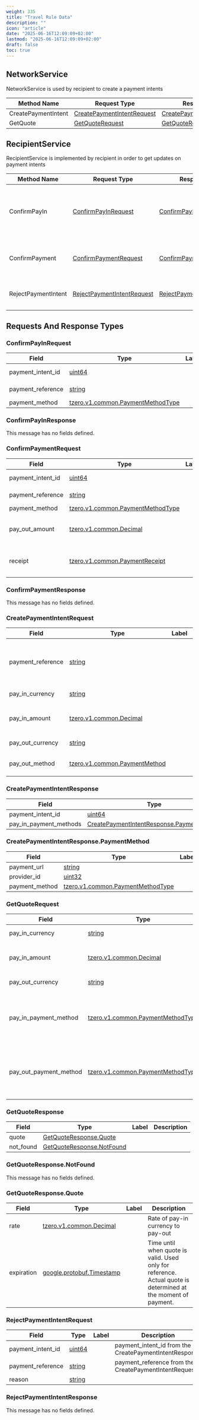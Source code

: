 ```yaml
---
weight: 335
title: "Travel Rule Data"
description: ""
icon: "article"
date: "2025-06-16T12:09:09+02:00"
lastmod: "2025-06-16T12:09:09+02:00"
draft: false
toc: true
---
```




<a name="tzero-v1-payment_intent-recipient-NetworkService"></a>

## NetworkService
NetworkService is used by recipient to create a payment intents

| Method Name | Request Type | Response Type | Description |
| ----------- | ------------ | ------------- | ------------|
| CreatePaymentIntent | [CreatePaymentIntentRequest](#tzero-v1-payment_intent-recipient-CreatePaymentIntentRequest) | [CreatePaymentIntentResponse](#tzero-v1-payment_intent-recipient-CreatePaymentIntentResponse) |  |
| GetQuote | [GetQuoteRequest](#tzero-v1-payment_intent-recipient-GetQuoteRequest) | [GetQuoteResponse](#tzero-v1-payment_intent-recipient-GetQuoteResponse) |  |


<a name="tzero-v1-payment_intent-recipient-RecipientService"></a>

## RecipientService
RecipientService is implemented by recipient in order to get updates on payment intents

| Method Name | Request Type | Response Type | Description |
| ----------- | ------------ | ------------- | ------------|
| ConfirmPayIn | [ConfirmPayInRequest](#tzero-v1-payment_intent-recipient-ConfirmPayInRequest) | [ConfirmPayInResponse](#tzero-v1-payment_intent-recipient-ConfirmPayInResponse) | notifies recipient that pay-in providers received payment from payer |
| ConfirmPayment | [ConfirmPaymentRequest](#tzero-v1-payment_intent-recipient-ConfirmPaymentRequest) | [ConfirmPaymentResponse](#tzero-v1-payment_intent-recipient-ConfirmPaymentResponse) | notifies recipient about successful payment |
| RejectPaymentIntent | [RejectPaymentIntentRequest](#tzero-v1-payment_intent-recipient-RejectPaymentIntentRequest) | [RejectPaymentIntentResponse](#tzero-v1-payment_intent-recipient-RejectPaymentIntentResponse) | notifies recipient about failed payment |

 <!-- end services -->


##  Requests And Response Types


<a name="tzero-v1-payment_intent-recipient-ConfirmPayInRequest"></a>

### ConfirmPayInRequest



| Field | Type | Label | Description |
| ----- | ---- | ----- | ----------- |
| payment_intent_id | [uint64](#uint64) |  | payment_intent_id from the CreatePaymentIntentResponse |
| payment_reference | [string](#string) |  | payment_reference from the CreatePaymentIntentRequest |
| payment_method | [tzero.v1.common.PaymentMethodType](#tzero-v1-common-PaymentMethodType) |  | pay-in payment method |







<a name="tzero-v1-payment_intent-recipient-ConfirmPayInResponse"></a>

### ConfirmPayInResponse



This message has no fields defined.






<a name="tzero-v1-payment_intent-recipient-ConfirmPaymentRequest"></a>

### ConfirmPaymentRequest



| Field | Type | Label | Description |
| ----- | ---- | ----- | ----------- |
| payment_intent_id | [uint64](#uint64) |  | payment_intent_id from the CreatePaymentIntentResponse |
| payment_reference | [string](#string) |  | payment_reference from the CreatePaymentIntentRequest |
| payment_method | [tzero.v1.common.PaymentMethodType](#tzero-v1-common-PaymentMethodType) |  | pay-in payment method |
| pay_out_amount | [tzero.v1.common.Decimal](#tzero-v1-common-Decimal) |  | amount which will be paid out denominated in pay_out_currency of the payment intent |
| receipt | [tzero.v1.common.PaymentReceipt](#tzero-v1-common-PaymentReceipt) |  | Payment receipt might contain metadata about payment recognizable by pay-in provider. |







<a name="tzero-v1-payment_intent-recipient-ConfirmPaymentResponse"></a>

### ConfirmPaymentResponse



This message has no fields defined.






<a name="tzero-v1-payment_intent-recipient-CreatePaymentIntentRequest"></a>

### CreatePaymentIntentRequest



| Field | Type | Label | Description |
| ----- | ---- | ----- | ----------- |
| payment_reference | [string](#string) |  | Idempotency Key payment reference to identify payment by client. |
| pay_in_currency | [string](#string) |  | Pay-in currency |
| pay_in_amount | [tzero.v1.common.Decimal](#tzero-v1-common-Decimal) |  | Amount denominated in the pay-in currency |
| pay_out_currency | [string](#string) |  | Payout currency |
| pay_out_method | [tzero.v1.common.PaymentMethod](#tzero-v1-common-PaymentMethod) |  | Payout payment method |







<a name="tzero-v1-payment_intent-recipient-CreatePaymentIntentResponse"></a>

### CreatePaymentIntentResponse



| Field | Type | Label | Description |
| ----- | ---- | ----- | ----------- |
| payment_intent_id | [uint64](#uint64) |  |  |
| pay_in_payment_methods | [CreatePaymentIntentResponse.PaymentMethod](#tzero-v1-payment_intent-recipient-CreatePaymentIntentResponse-PaymentMethod) | repeated |  |







<a name="tzero-v1-payment_intent-recipient-CreatePaymentIntentResponse-PaymentMethod"></a>

### CreatePaymentIntentResponse.PaymentMethod



| Field | Type | Label | Description |
| ----- | ---- | ----- | ----------- |
| payment_url | [string](#string) |  |  |
| provider_id | [uint32](#uint32) |  |  |
| payment_method | [tzero.v1.common.PaymentMethodType](#tzero-v1-common-PaymentMethodType) |  |  |







<a name="tzero-v1-payment_intent-recipient-GetQuoteRequest"></a>

### GetQuoteRequest



| Field | Type | Label | Description |
| ----- | ---- | ----- | ----------- |
| pay_in_currency | [string](#string) |  | Pay-in currency |
| pay_in_amount | [tzero.v1.common.Decimal](#tzero-v1-common-Decimal) |  | Amount denominated in the pay-in currency |
| pay_out_currency | [string](#string) |  | Payout currency |
| pay_in_payment_method | [tzero.v1.common.PaymentMethodType](#tzero-v1-common-PaymentMethodType) |  | payment method to use for the pay-in, e.g. bank transfer, card, etc. |
| pay_out_payment_method | [tzero.v1.common.PaymentMethodType](#tzero-v1-common-PaymentMethodType) |  | payment method to use for the pay-out, e.g. bank transfer, card, etc. |







<a name="tzero-v1-payment_intent-recipient-GetQuoteResponse"></a>

### GetQuoteResponse



| Field | Type | Label | Description |
| ----- | ---- | ----- | ----------- |
| quote | [GetQuoteResponse.Quote](#tzero-v1-payment_intent-recipient-GetQuoteResponse-Quote) |  |  |
| not_found | [GetQuoteResponse.NotFound](#tzero-v1-payment_intent-recipient-GetQuoteResponse-NotFound) |  |  |







<a name="tzero-v1-payment_intent-recipient-GetQuoteResponse-NotFound"></a>

### GetQuoteResponse.NotFound



This message has no fields defined.






<a name="tzero-v1-payment_intent-recipient-GetQuoteResponse-Quote"></a>

### GetQuoteResponse.Quote



| Field | Type | Label | Description |
| ----- | ---- | ----- | ----------- |
| rate | [tzero.v1.common.Decimal](#tzero-v1-common-Decimal) |  | Rate of pay-in currency to pay-out |
| expiration | [google.protobuf.Timestamp](#google-protobuf-Timestamp) |  | Time until when quote is valid. Used only for reference. Actual quote is determined at the moment of payment. |







<a name="tzero-v1-payment_intent-recipient-RejectPaymentIntentRequest"></a>

### RejectPaymentIntentRequest



| Field | Type | Label | Description |
| ----- | ---- | ----- | ----------- |
| payment_intent_id | [uint64](#uint64) |  | payment_intent_id from the CreatePaymentIntentResponse |
| payment_reference | [string](#string) |  | payment_reference from the CreatePaymentIntentRequest |
| reason | [string](#string) |  |  |







<a name="tzero-v1-payment_intent-recipient-RejectPaymentIntentResponse"></a>

### RejectPaymentIntentResponse



This message has no fields defined.





 <!-- end messages -->

 <!-- end enums -->

